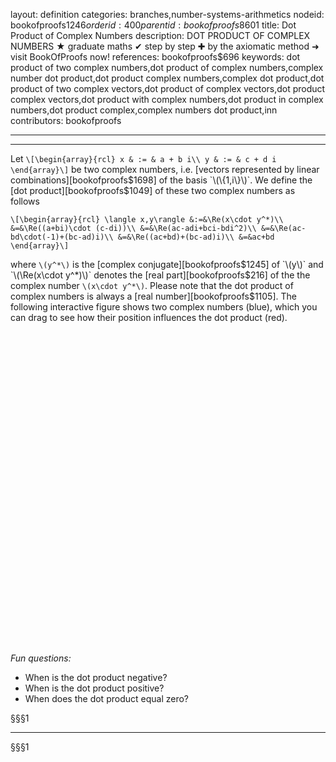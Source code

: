 layout: definition
categories: branches,number-systems-arithmetics
nodeid: bookofproofs$1246
orderid: 400
parentid: bookofproofs$8601
title: Dot Product of Complex Numbers
description: DOT PRODUCT OF COMPLEX NUMBERS ★ graduate maths ✔ step by step ✚ by the axiomatic method ➜ visit BookOfProofs now!
references: bookofproofs$696
keywords: dot product of two complex numbers,dot product of complex numbers,complex number dot product,dot product complex numbers,complex dot product,dot product of two complex vectors,dot product of complex vectors,dot product complex vectors,dot product with complex numbers,dot product in complex numbers,dot product complex,complex numbers dot product,inn
contributors: bookofproofs

---


---

Let `\[\begin{array}{rcl}
x & := & a + b i\\
y & := & c + d i
\end{array}\]`
be two complex numbers, i.e. [vectors represented by linear combinations][bookofproofs$1698] of the basis `\(\{1,i\}\)`. We define the [dot product][bookofproofs$1049] of these two complex numbers as follows

`\[\begin{array}{rcl}
\langle x,y\rangle &:=&\Re(x\cdot y^*)\\
&=&\Re((a+bi)\cdot (c-di))\\
&=&\Re(ac-adi+bci-bdi^2)\\
&=&\Re(ac-bd\cdot(-1)+(bc-ad)i)\\
&=&\Re((ac+bd)+(bc-ad)i)\\
&=&ac+bd
\end{array}\]`

where  `\(y^*\)` is the [complex conjugate][bookofproofs$1245] of `\(y\)` and `\(\Re(x\cdot y^*)\)` denotes the [real part][bookofproofs$216] of the the complex number `\(x\cdot y^*\)`. Please note that the dot product of complex numbers is always a [real number][bookofproofs$1105].
The following interactive figure shows two complex numbers (blue), which you can drag to see how their position influences the dot product (red).


<div id="boxE21059" class="centered jxgbox" style="max-width:500px; height:500px;"></div>

*Fun questions:* 
* When is the dot product negative?
* When is the dot product positive?
* When does the dot product equal zero?


 
§§§1

---

§§§1

<script type="text/javascript">
board = JXG.JSXGraph.initBoard('boxE21059', {boundingbox: [-6, 6, 6, -6], axis: true});
 
var x = board.create('point', [1,2], {style:5,color:'blue',name:'x'});
var y = board.create('point', [2,1], {style:5,color:'blue',name:'y'});
var dotpr = board.create('point', ["X(x)*X(y)+Y(x)*Y(y)",0], {style:5,color:'red',name:'dot product',fixed:true});
var org = board.create('point', [0,0], {style:5,color:'blue',name:''});
var ax =board.create('arrow', [org,x ], {strokeColor:'green'});
var ax =board.create('arrow', [org,y ], {strokeColor:'green'});
</script>

